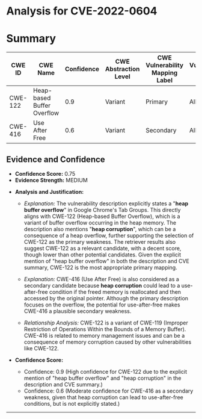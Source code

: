 # Analysis for CVE-2022-0604

# Summary
| CWE ID | CWE Name | Confidence | CWE Abstraction Level | CWE Vulnerability Mapping Label | CWE-Vulnerability Mapping Notes |
|---|---|---|---|---|---|
| CWE-122 | Heap-based Buffer Overflow | 0.9 | Variant | Primary | Allowed |
| CWE-416 | Use After Free | 0.6 | Variant | Secondary | Allowed |

## Evidence and Confidence

*   **Confidence Score:** 0.75
*   **Evidence Strength:** MEDIUM

- **Analysis and Justification:**  
  - *Explanation:* The vulnerability description explicitly states a "**heap buffer overflow**" in Google Chrome's Tab Groups. This directly aligns with CWE-122 (Heap-based Buffer Overflow), which is a variant of buffer overflow occurring in the heap memory. The description also mentions "**heap corruption**", which can be a consequence of a heap overflow, further supporting the selection of CWE-122 as the primary weakness. The retriever results also suggest CWE-122 as a relevant candidate, with a decent score, though lower than other potential candidates. Given the explicit mention of "heap buffer overflow" in both the description and CVE summary, CWE-122 is the most appropriate primary mapping.

  - *Explanation:* CWE-416 (Use After Free) is also considered as a secondary candidate because **heap corruption** could lead to a use-after-free condition if the freed memory is reallocated and then accessed by the original pointer. Although the primary description focuses on the overflow, the potential for use-after-free makes CWE-416 a plausible secondary weakness.

  - *Relationship Analysis:* CWE-122 is a variant of CWE-119 (Improper Restriction of Operations Within the Bounds of a Memory Buffer). CWE-416 is related to memory management issues and can be a consequence of memory corruption caused by other vulnerabilities like CWE-122.

- **Confidence Score:**  
  - Confidence: 0.9 (High confidence for CWE-122 due to the explicit mention of "heap buffer overflow" and "heap corruption" in the description and CVE summary.)
  - Confidence: 0.6 (Moderate confidence for CWE-416 as a secondary weakness, given that heap corruption can lead to use-after-free conditions, but is not explicitly stated.)

---